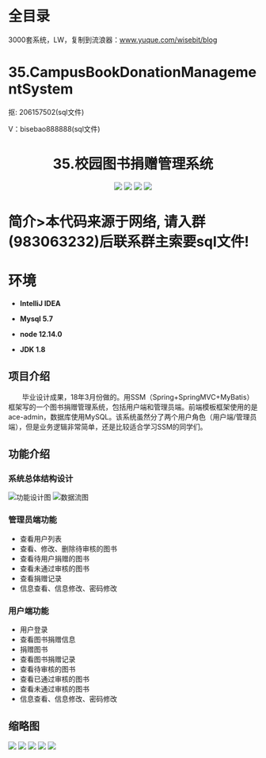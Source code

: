 # 全目录

3000套系统，LW，复制到流浪器：www.yuque.com/wisebit/blog
# 35.CampusBookDonationManagementSystem

<p>抠: 206157502(sql文件)</p>
<p>V：bisebao888888(sql文件)</p>

<p><h1 align="center">35.校园图书捐赠管理系统</h1></p>

<p align="center">
	<img src="https://img.shields.io/badge/jdk-1.8-orange.svg"/>
    <img src="https://img.shields.io/badge/Spring-2.x-lightgrey.svg"/>
    <img src="https://img.shields.io/badge/SpringMVC-3.x-blue.svg"/>
    <img src="https://img.shields.io/badge/MyBatis-3.0.x-yellow.svg"/>
</p>

# 简介>本代码来源于网络, 请入群(983063232)后联系群主索要sql文件!
>


# 环境

- <b>IntelliJ IDEA</b>

- <b>Mysql 5.7</b>

- <b>node 12.14.0</b>

- <b>JDK 1.8</b>


## 项目介绍
&emsp;&emsp;毕业设计成果，18年3月份做的。用SSM（Spring+SpringMVC+MyBatis）框架写的一个图书捐赠管理系统，包括用户端和管理员端。前端模板框架使用的是ace-admin，数据库使用MySQL。该系统虽然分了两个用户角色（用户端/管理员端），但是业务逻辑非常简单，还是比较适合学习SSM的同学们。

## 功能介绍
### 系统总体结构设计
![功能设计图](https://bitwise.oss-cn-heyuan.aliyuncs.com/2024/9/10/8090f20b-5aea-4dd2-b0ab-928a0ef86418.png)
![数据流图](https://bitwise.oss-cn-heyuan.aliyuncs.com/2024/9/10/99bcde3e-c683-421e-b19e-94a04be0cdb2.png)
### 管理员端功能
- 查看用户列表
- 查看、修改、删除待审核的图书
- 查看待用户捐赠的图书
- 查看未通过审核的图书
- 查看捐赠记录
- 信息查看、信息修改、密码修改
### 用户端功能
- 用户登录
- 查看图书捐赠信息
- 捐赠图书
- 查看图书捐赠记录
- 查看待审核的图书
- 查看已通过审核的图书
- 查看未通过审核的图书
- 信息查看、信息修改、密码修改


## 缩略图
![](https://bitwise.oss-cn-heyuan.aliyuncs.com/2024/9/10/aa2672df-b24a-4ffe-8ff4-454cad4925dc.png)
![](https://bitwise.oss-cn-heyuan.aliyuncs.com/2024/9/10/84984e94-e128-4906-811f-67079e73c2f5.png)
![](https://bitwise.oss-cn-heyuan.aliyuncs.com/2024/9/10/8680f313-15e8-4ef8-a8c8-040e51559b7e.png)
![](https://bitwise.oss-cn-heyuan.aliyuncs.com/2024/9/10/f7ad491b-bbef-4443-9217-9c599b6da68a.png)
![](https://bitwise.oss-cn-heyuan.aliyuncs.com/2024/9/10/736256f4-06a3-4333-bd9c-a5c2bcd4dca2.png)
